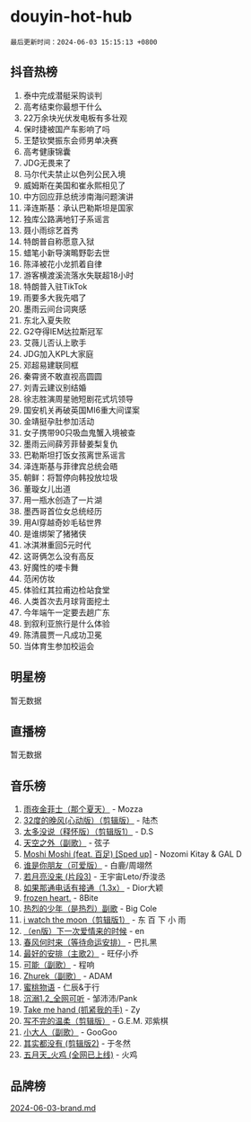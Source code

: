 # douyin-hot-hub

`最后更新时间：2024-06-03 15:15:13 +0800`

## 抖音热榜

1. 泰中完成潜艇采购谈判
1. 高考结束你最想干什么
1. 22万余块光伏发电板有多壮观
1. 保时捷被国产车影响了吗
1. 王楚钦樊振东会师男单决赛
1. 高考健康锦囊
1. JDG无畏来了
1. 马尔代夫禁止以色列公民入境
1. 威姆斯在美国和崔永熙相见了
1. 中方回应菲总统涉南海问题演讲
1. 泽连斯基：承认巴勒斯坦是国家
1. 独库公路满地钉子系谣言
1. 聂小雨综艺首秀
1. 特朗普自称愿意入狱
1. 蜡笔小新导演鴫野彰去世
1. 陈泽被花小龙抓着自律
1. 游客横渡溪流落水失联超18小时
1. 特朗普入驻TikTok
1. 雨要多大我先唱了
1. 墨雨云间台词爽感
1. 东北入夏失败
1. G2夺得IEM达拉斯冠军
1. 艾薇儿否认上歌手
1. JDG加入KPL大家庭
1. 邓超易建联同框
1. 秦霄贤不敢直视高圆圆
1. 刘青云建议别结婚
1. 徐志胜演周星驰短剧花式坑领导
1. 国安机关再破英国MI6重大间谍案
1. 金靖挺孕肚参加活动
1. 女子携带90只吸血鬼蟹入境被查
1. 墨雨云间薛芳菲替姜梨复仇
1. 巴勒斯坦打饭女孩离世系谣言
1. 泽连斯基与菲律宾总统会晤
1. 朝鲜：将暂停向韩投放垃圾
1. 董璇女儿出道
1. 用一瓶水创造了一片湖
1. 墨西哥首位女总统经历
1. 用AI穿越奇妙毛毡世界
1. 是谁绑架了猪猪侠
1. 冰淇淋重回5元时代
1. 这哥俩怎么没有高反
1. 好魔性的喽卡舞
1. 范闲仿妆
1. 体验红其拉甫边检站食堂
1. 人类首次去月球背面挖土
1. 今年端午一定要去趟广东
1. 到叙利亚旅行是什么体验
1. 陈清晨贾一凡成功卫冕
1. 当体育生参加校运会

## 明星榜

暂无数据

## 直播榜

暂无数据

## 音乐榜

1. [雨夜金菲士（那个夏天）](https://sf5-hl-cdn-tos.douyinstatic.com/obj/tos-cn-ve-2774/osPmPLDWQBBE2Z6bftCgYwkFaF4pEYEneXaZQs) - Mozza
1. [32度的晚风(心动版）（剪辑版）](https://sf6-cdn-tos.douyinstatic.com/obj/tos-cn-ve-2774/owNyabsyWdzUulxhoJfK8IBXgp0UMQAHpvGh2B) - 陆杰
1. [太多没说（释怀版）（剪辑版1）](https://sf5-hl-cdn-tos.douyinstatic.com/obj/tos-cn-ve-2774/oEbKIiDC0BA8CJOQHYA6aeCVYeHgckHdntZSDj) - D.S
1. [天空之外（副歌）](https://sf5-hl-cdn-tos.douyinstatic.com/obj/tos-cn-ve-2774/oAYn0BTp8jS8iSyZSHMUWAikyvAWI1c7aiJTr) - 弦子
1. [Moshi Moshi (feat. 百足) [Sped up]](https://sf3-cdn-tos.douyinstatic.com/obj/tos-cn-ve-2774/ocCPFQcXJLeroaIdQLIGAoeeYM3OAUYGDguHXz) - Nozomi Kitay & GAL D
1. [谁是你朋友（可爱版）](https://sf5-hl-cdn-tos.douyinstatic.com/obj/tos-cn-ve-2774/owKjggBwGZexYCjVAIeEFURf1LJTjMDaK6AzKN) - 白鹿/周翊然
1. [若月亮没来 (片段3)](https://sf3-cdn-tos.douyinstatic.com/obj/tos-cn-ve-2774/okfyEUsGW1B1ovJi5JiN9IjvAT2lMwA054GoEB) - 王宇宙Leto/乔浚丞
1. [如果那通电话有接通（1.3x）](https://sf3-cdn-tos.douyinstatic.com/obj/tos-cn-ve-2774/ocJeJKhUhAJG8EYZiEFfGFAPkD3beMQ5mwDv1e) - Dior大颖
1. [frozen heart.](https://sf5-hl-cdn-tos.douyinstatic.com/obj/tos-cn-ve-2774/oIIWJfyjIACZA9zQMtnJ6hQQhFC4vhCupoRBsO) - 8Bite
1. [热烈的少年（是热烈）副歌](https://sf5-hl-cdn-tos.douyinstatic.com/obj/tos-cn-ve-2774/owVNI0CLDAUMtSz6TEYvfFBFL4UDFFhLfgK8fa) - Big Cole
1. [i watch the moon（剪辑版1）](https://sf5-hl-cdn-tos.douyinstatic.com/obj/tos-cn-ve-2774/o0I9mSChzHZANMJIEBfkCQzzg6N5WAcVtqft9P) - 东 百 下 小 雨
1. [（en版）下一次爱情来的时候](https://sf5-hl-cdn-tos.douyinstatic.com/obj/tos-cn-ve-2774/owZIscFWHUMFAbrAisiax4ioKVNAKH9jYvbBk) - en
1. [春风何时来（等待命运安排）](https://sf5-hl-cdn-tos.douyinstatic.com/obj/tos-cn-ve-2774/oICBNbD3gelMfB4WgiD1KI2jQtXZE2FgHLwtsl) - 巴扎黑
1. [最好的安排（主歌2）](https://sf5-hl-cdn-tos.douyinstatic.com/obj/tos-cn-ve-2774/oMMZX1DuHpMwgoDztBmZswgQnbCeeANZxBHkFY) - 旺仔小乔
1. [可能（副歌）](https://sf5-hl-cdn-tos.douyinstatic.com/obj/tos-cn-ve-2774/cde1731888894259b333569393c2fb51) - 程响
1. [Zhurek（副歌）](https://sf3-cdn-tos.douyinstatic.com/obj/tos-cn-ve-2774/ooQm8FBZQDlf0btEYgVpCcSCQfrdJGBEKZYBGS) - ADAM
1. [蜜桃物语](https://sf3-cdn-tos.douyinstatic.com/obj/tos-cn-ve-2774/oIhOSCZtIACtYU4XQkngiW9kCBfVD1Fz9IYeqL) - 仁辰&于行
1. [沉溺1.2_全网可听](https://sf27-cdn-tos.douyinstatic.com/obj/tos-cn-ve-2774/ok2QoiBqsWAX9McZmWiI9gAB0EzwD4Xj6yfmtH) - 邹沛沛/Pank
1. [Take me hand (抓紧我的手)](https://sf5-hl-cdn-tos.douyinstatic.com/obj/tos-cn-ve-2774/os8GB2fDQQmJZTmtomg0gHX5fBACiEgcFgEKYg) - Zy
1. [写不完的温柔（剪辑版）](https://sf3-cdn-tos.douyinstatic.com/obj/tos-cn-ve-2774/oYBzzZQJ233GfwkemJJffAIWgeIYrjZfWhHTcG) - G.E.M. 邓紫棋
1. [小大人（副歌）](https://sf3-cdn-tos.douyinstatic.com/obj/tos-cn-ve-2774/oIhaDwehWhLFsVIG7QIICLLazDNGJAGg5geeb4) - GooGoo
1. [其实都没有 (剪辑版2)](https://sf5-hl-cdn-tos.douyinstatic.com/obj/tos-cn-ve-2774/oEBNQenHZtBhxYjGgUDQk0BCHTigQafgFlbQ7k) - 于冬然
1. [五月天_火鸡 (全网已上线)](https://sf3-cdn-tos.douyinstatic.com/obj/tos-cn-ve-2774/oEtOMSQZstjlJ4nfBEgeqN29IbWjkmDBrFtF2C) - 火鸡

## 品牌榜

[2024-06-03-brand.md](2024-06-03-brand.md)
